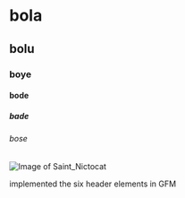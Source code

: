 # bola
## bolu
### boye
#### bode
##### bade 
###### bose

![Image of Saint_Nictocat](https://octodex.github.com/saint_nictocat/)









implemented the six header elements in GFM
